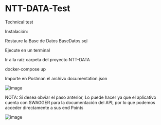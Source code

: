 # NTT-DATA-Test
Technical test

Instalación:

Restaure la Base de Datos BaseDatos.sql

Ejecute en un terminal 

Ir a la raíz carpeta del proyecto NTT-DATA

docker-compose up

Importe en Postman el archivo documentation.json

![image](https://user-images.githubusercontent.com/38479147/208014127-b30bc597-a2f1-495e-9650-e78b47288e7d.png)


NOTA:
Si desea obviar el paso anterior, Lo puede hacer ya que el aplicativo cuenta con SWAGGER para la documentación del API, por lo que podemos acceder directamente a sus end Points

![image](https://user-images.githubusercontent.com/38479147/208014405-b18c6d8c-4700-44e7-b9a2-a82536dcfe5b.png)
